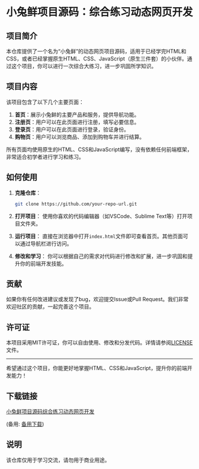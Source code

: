 # 小兔鲜项目源码：综合练习动态网页开发

## 项目简介

本仓库提供了一个名为“小兔鲜”的动态网页项目源码，适用于已经学完HTML和CSS，或者已经掌握原生HTML、CSS、JavaScript（原生三件套）的小伙伴。通过这个项目，你可以进行一次综合大练习，进一步巩固所学知识。

## 项目内容

该项目包含了以下几个主要页面：

1. **首页**：展示小兔鲜的主要产品和服务，提供导航功能。
2. **注册页**：用户可以在此页面进行注册，填写必要信息。
3. **登录页**：用户可以在此页面进行登录，验证身份。
4. **购物页**：用户可以浏览商品、添加到购物车并进行结算。

所有页面均使用原生的HTML、CSS和JavaScript编写，没有依赖任何前端框架，非常适合初学者进行学习和练习。

## 如何使用

1. **克隆仓库**：
   ```bash
   git clone https://github.com/your-repo-url.git
   ```

2. **打开项目**：
   使用你喜欢的代码编辑器（如VSCode、Sublime Text等）打开项目文件夹。

3. **运行项目**：
   直接在浏览器中打开`index.html`文件即可查看首页。其他页面可以通过导航栏进行访问。

4. **修改和学习**：
   你可以根据自己的需求对代码进行修改和扩展，进一步巩固和提升你的前端开发技能。

## 贡献

如果你有任何改进建议或发现了bug，欢迎提交Issue或Pull Request。我们非常欢迎社区的贡献，一起完善这个项目。

## 许可证

本项目采用MIT许可证，你可以自由使用、修改和分发代码。详情请参阅[LICENSE](LICENSE)文件。

---

希望通过这个项目，你能更好地掌握HTML、CSS和JavaScript，提升你的前端开发能力！

## 下载链接
[小兔鲜项目源码综合练习动态网页开发](https://pan.quark.cn/s/3906762c9d63) 

(备用: [备用下载](https://pan.baidu.com/s/1FbETCwEymow4Mpn9Euj9XA?pwd=1234))

## 说明

该仓库仅用于学习交流，请勿用于商业用途。
